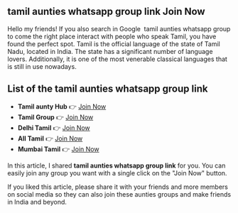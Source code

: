 ## tamil aunties whatsapp group link Join Now 


Hello my friends! If you also search in Google  tamil aunties whatsapp group to come the right place  interact with people who speak Tamil, you have found the perfect spot. Tamil is the official language of the state of Tamil Nadu, located in India. The state has a significant number of language lovers. Additionally, it is one of the most venerable classical languages that is still in use nowadays.

## List of the tamil aunties whatsapp group link
- **Tamil aunty Hub** 👉 [Join Now](https://tazagame.site)  
- **Tamil Group** 👉 [Join Now](https://tazagame.site/active-punjabi-girl-whatsapp-group-link-join-now/)  
- **Delhi Tamil** 👉 [Join Now](https://tazagame.site/philippines-girl-whatsapp-group-link/)  
- **All Tamil** 👉 [Join Now](https://tazagame.site/foreign-girl-whatsapp-group-link-join-now/)  
- **Mumbai Tamil** 👉 [Join Now](https://tazagame.site/uae-jobs-whatsapp-group/)  

In this article, I shared **tamil aunties whatsapp group link** for you. You can easily join any group you want with a single click on the "Join Now" button.  

If you liked this article, please share it with your friends and more members on social media so they can also join these aunties groups and make friends in India and beyond.  
